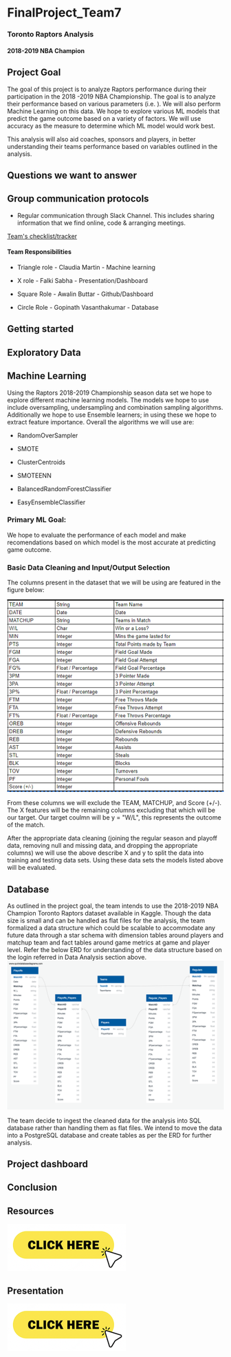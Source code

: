
  

# FinalProject_Team7

  

### Toronto Raptors Analysis

  

#### 2018-2019 NBA Champion

  

  

## Project Goal

  

  

The goal of this project is to analyze Raptors performance during their participation in the 2018 -2019 NBA Championship. The goal is to analyze their performance based on various parameters (i.e. ). We will also perform Machine Learning on this data. We hope to explore various ML models that predict the game outcome based on a variety of factors. We will use accuracy as the measure to determine which ML model would work best.

  

  

This analysis will also aid coaches, sponsors and players, in better understanding their teams performance based on variables outlined in the analysis.

  

  

  

## Questions we want to answer

  

  

  

  

## Group communication protocols

  
  

- Regular communication through Slack Channel. This includes sharing information that we find online, code & arranging meetings.

  

  

[Team's checklist/tracker](https://docs.google.com/spreadsheets/d/1rn7Is3dSXuilpRUV3Z6b2k_wwF7vTUsTR0i6NS5GKXs/edit#gid=0)

  

  

  

#### Team Responsibilities

  

  

- Triangle role - Claudia Martin - Machine learning

  

  

- X role - Falki Sabha - Presentation/Dashboard

  

  

- Square Role - Awalin Buttar - Github/Dashboard

  

  

- Circle Role - Gopinath Vasanthakumar - Database

  

## Getting started

  

  

  

## Exploratory Data

  

  

  

## Machine Learning

  

  

Using the Raptors 2018-2019 Championship season data set we hope to  explore different machine learning models. The models we hope to use include oversampling, undersampling and combination sampling algorithms. Additionally we hope to use Ensemble learners; in using these we hope to extract feature importance. Overall the algorithms we will use are:

  

  

- RandomOverSampler

  

- SMOTE

  

- ClusterCentroids

  

- SMOTEENN

  

- BalancedRandomForestClassifier

  

- EasyEnsembleClassifier

  

  

### Primary ML Goal:

  

We hope to evaluate the performance of each model and make recomendations based on which model is the most accurate at predicting game outcome.

  

  

### Basic Data Cleaning and Input/Output Selection

  

  

The columns present in the dataset that we will be using are featured in the figure below:

  

  

![columns in raptors_regulars.PNG](https://github.com/awalindeep/FinalProject_Team7/blob/Claudia-Martin/Resources/Images/columns%20in%20raptors_regulars.PNG)

  

  

From these columns we will exclude the TEAM, MATCHUP, and Score (+/-). The X features will be the remaining columns excluding that which will be our target. Our target coulmn will be y = "W/L", this represents the outcome of the match.

  

  

After the appropriate data cleaning (joining the regular season and playoff data, removing null and missing data, and dropping the appropriate columns) we will use the above describe X and y to split the data into training and testing data sets. Using these data sets the models listed above will be evaluated.

  

  

## Database

As outlined in the project goal, the team intends to use the 2018-2019 NBA Champion Toronto Raptors dataset available in Kaggle. Though the data size is small and can be handled as flat files for the analysis, the team formalized a data structure which could be scalable to accommodate any future data through a star schema with dimension tables around players and matchup team and fact tables around game metrics at game and player level. Refer the below ERD for understanding of the data structure based on the login referred in Data Analysis section above. 
![ERD](https://github.com/awalindeep/FinalProject_Team7/blob/AwalinGHMAIN/Resources/Raptor_ERD.png)

  

The team decide to ingest the cleaned data for the analysis into SQL database rather than handling them as flat files. We intend to move the data into a PostgreSQL database and create tables as per the ERD for further analysis.

  

## Project dashboard

  

  

## Conclusion

  

  

  

## Resources

  

[![click](https://github.com/awalindeep/FinalProject_Team7/blob/Awalin-buttar/Resources/click.png)](https://github.com/awalindeep/FinalProject_Team7/tree/AwalinGHMAIN/Resources)

  

  

## Presentation

  

  

[![click](https://github.com/awalindeep/FinalProject_Team7/blob/Awalin-buttar/Resources/click.png)](https://docs.google.com/presentation/d/1Zr4hH1fCiVoQane84CiFByj1gcuTspphzM_FtJ9em2I/edit#slide=id.p)
